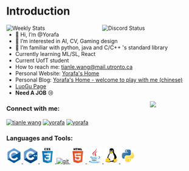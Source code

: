 # Introduction
<a href="https://discord.com/users/553775838550818829" target="_blank">
	<img width="50%" align="right" alt="Discord Status" src="https://lanyard.cnrad.dev/api/553775838550818829">
</a>
<a href="https://wakatime.com/@Yorafa" target="_blank">
<img width="50%" align="right" alt="Weekly Stats" src="https://github-readme-stats-plum-three.vercel.app/api/wakatime?username=Yorafa&border_radius=5px&theme=dark&bg_color=1f1f1f&border_color=1f1f1f&icon_color=58a6ff&show_icons=true&disable_animations=flase&custom_title=Weekly%20Stats&count_private=true">
</a>

- 👋 Hi, I’m @Yorafa
- 👀 I’m interested in AI, CV, Gaming design
- 🌱 I’m familiar with python, java and C/C++ 's standard library
- Currently learning ML/SL, React
- Current UofT student
- How to reach me: tianle.wang@mail.utronto.ca
- Personal Website: [Yorafa's Home](https://github.yorafa.com/)
- Personal Blog: [Yorafa's Home - welcome to play with me (chinese)](https://yorafa.com/)
- [LuoGu Page](https://www.luogu.com.cn/user/708598)
- **Need A JOB** :cry:

<a href="https://github.com/anuraghazra/github-readme-stats" target="_blank">
  <img width="25%" align="right" src="https://github-readme-stats-plum-three.vercel.app/api/top-langs/?username=Yorafa&border_radius=5px&theme=dark&bg_color=1f1f1f&border_color=1f1f1f&icon_color=58a6ff&show_icons=true&disable_animations=flase&count_private=true"/>
</a>

### Connect with me:

<a href="https://linkedin.com/in/tianle wang" target="blank"><img align="center" src="https://raw.githubusercontent.com/rahuldkjain/github-profile-readme-generator/master/src/images/icons/Social/linked-in-alt.svg" alt="tianle wang" height="30" width="40" /></a>
<a href="https://codeforces.com/profile/yorafa" target="blank"><img align="center" src="https://raw.githubusercontent.com/rahuldkjain/github-profile-readme-generator/master/src/images/icons/Social/codeforces.svg" alt="yorafa" height="30" width="40" /></a>
<a href="https://www.leetcode.com/yorafa" target="blank"><img align="center" src="https://raw.githubusercontent.com/rahuldkjain/github-profile-readme-generator/master/src/images/icons/Social/leet-code.svg" alt="yorafa" height="30" width="40" /></a>

### Languages and Tools:
<a href="https://www.cprogramming.com/" target="_blank" rel="noreferrer"> <img src="https://raw.githubusercontent.com/devicons/devicon/master/icons/c/c-original.svg" alt="c" width="40" height="40"/> </a> 
<a href="https://www.w3schools.com/cpp/" target="_blank" rel="noreferrer"> <img src="https://raw.githubusercontent.com/devicons/devicon/master/icons/cplusplus/cplusplus-original.svg" alt="cplusplus" width="40" height="40"/> </a>
<a href="https://www.w3schools.com/css/" target="_blank" rel="noreferrer"> <img src="https://raw.githubusercontent.com/devicons/devicon/master/icons/css3/css3-original-wordmark.svg" alt="css3" width="40" height="40"/> </a> 
<a href="https://git-scm.com/" target="_blank" rel="noreferrer"> <img src="https://www.vectorlogo.zone/logos/git-scm/git-scm-icon.svg" alt="git" width="40" height="40"/> </a> 
<a href="https://www.w3.org/html/" target="_blank" rel="noreferrer"> <img src="https://raw.githubusercontent.com/devicons/devicon/master/icons/html5/html5-original-wordmark.svg" alt="html5" width="40" height="40"/> </a> 
<a href="https://www.java.com" target="_blank" rel="noreferrer"> <img src="https://raw.githubusercontent.com/devicons/devicon/master/icons/java/java-original.svg" alt="java" width="40" height="40"/> 
<a href="https://www.linux.org/" target="_blank" rel="noreferrer"> <img src="https://raw.githubusercontent.com/devicons/devicon/master/icons/linux/linux-original.svg" alt="linux" width="40" height="40"/> </a> 
<a href="https://www.python.org" target="_blank" rel="noreferrer"> <img src="https://raw.githubusercontent.com/devicons/devicon/master/icons/python/python-original.svg" alt="python" width="40" height="40"/> </a>
